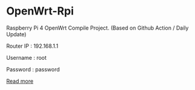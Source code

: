 # OpenWrt-Rpi
Raspberry Pi 4 OpenWrt Compile Project. (Based on Github Action / Daily Update)

Router IP : 192.168.1.1

Username : root

Password : password



[Read more](https://github.com/helmiau/OpenWrt-Rpi/blob/main/README_ORIGINAL.md#openwrt-rpi)
